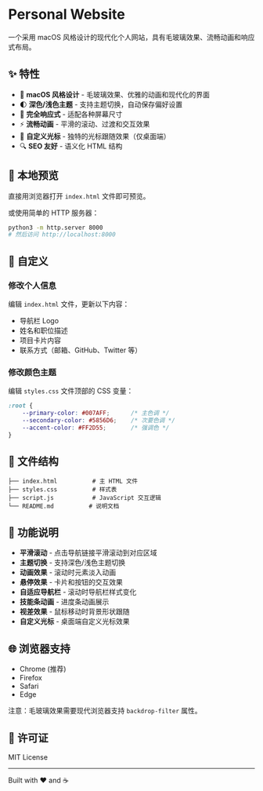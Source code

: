 # Personal Website

一个采用 macOS 风格设计的现代化个人网站，具有毛玻璃效果、流畅动画和响应式布局。

## ✨ 特性

- 🎨 **macOS 风格设计** - 毛玻璃效果、优雅的动画和现代化的界面
- 🌓 **深色/浅色主题** - 支持主题切换，自动保存偏好设置
- 📱 **完全响应式** - 适配各种屏幕尺寸
- ⚡ **流畅动画** - 平滑的滚动、过渡和交互效果
- 🎯 **自定义光标** - 独特的光标跟随效果（仅桌面端）
- 🔍 **SEO 友好** - 语义化 HTML 结构

## 🚀 本地预览

直接用浏览器打开 `index.html` 文件即可预览。

或使用简单的 HTTP 服务器：

```bash
python3 -m http.server 8000
# 然后访问 http://localhost:8000
```

## 🎨 自定义

### 修改个人信息

编辑 `index.html` 文件，更新以下内容：
- 导航栏 Logo
- 姓名和职位描述
- 项目卡片内容
- 联系方式（邮箱、GitHub、Twitter 等）

### 修改颜色主题

编辑 `styles.css` 文件顶部的 CSS 变量：

```css
:root {
    --primary-color: #007AFF;      /* 主色调 */
    --secondary-color: #5856D6;    /* 次要色调 */
    --accent-color: #FF2D55;       /* 强调色 */
}
```

## 📁 文件结构

```
├── index.html          # 主 HTML 文件
├── styles.css          # 样式表
├── script.js           # JavaScript 交互逻辑
└── README.md          # 说明文档
```

## 🎯 功能说明

- **平滑滚动** - 点击导航链接平滑滚动到对应区域
- **主题切换** - 支持深色/浅色主题切换
- **动画效果** - 滚动时元素淡入动画
- **悬停效果** - 卡片和按钮的交互效果
- **自适应导航栏** - 滚动时导航栏样式变化
- **技能条动画** - 进度条动画展示
- **视差效果** - 鼠标移动时背景形状跟随
- **自定义光标** - 桌面端自定义光标效果

## 🌐 浏览器支持

- Chrome (推荐)
- Firefox
- Safari
- Edge

注意：毛玻璃效果需要现代浏览器支持 `backdrop-filter` 属性。

## 📄 许可证

MIT License

---

Built with ❤️ and ☕
